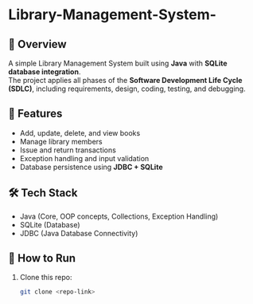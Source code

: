 # Library-Management-System-


## 📌 Overview
A simple Library Management System built using **Java** with **SQLite database integration**.  
The project applies all phases of the **Software Development Life Cycle (SDLC)**, including requirements, design, coding, testing, and debugging.

## 🚀 Features
- Add, update, delete, and view books
- Manage library members
- Issue and return transactions
- Exception handling and input validation
- Database persistence using **JDBC + SQLite**

## 🛠️ Tech Stack
- Java (Core, OOP concepts, Collections, Exception Handling)
- SQLite (Database)
- JDBC (Java Database Connectivity)

## 📂 How to Run
1. Clone this repo:  
   ```bash
   git clone <repo-link>
